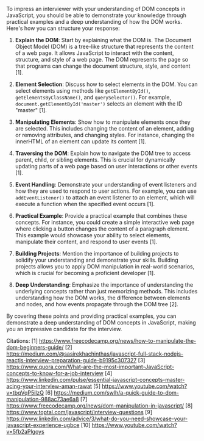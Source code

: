 To impress an interviewer with your understanding of DOM concepts in JavaScript, you should be able to demonstrate your knowledge through practical examples and a deep understanding of how the DOM works. Here's how you can structure your response:

1. **Explain the DOM**: Start by explaining what the DOM is. The Document Object Model (DOM) is a tree-like structure that represents the content of a web page. It allows JavaScript to interact with the content, structure, and style of a web page. The DOM represents the page so that programs can change the document structure, style, and content [1].

2. **Element Selection**: Discuss how to select elements in the DOM. You can select elements using methods like `getElementById()`, `getElementsByClassName()`, and `querySelector()`. For example, `document.getElementById('master')` selects an element with the ID "master" [1].

3. **Manipulating Elements**: Show how to manipulate elements once they are selected. This includes changing the content of an element, adding or removing attributes, and changing styles. For instance, changing the innerHTML of an element can update its content [1].

4. **Traversing the DOM**: Explain how to navigate the DOM tree to access parent, child, or sibling elements. This is crucial for dynamically updating parts of a web page based on user interactions or other events [1].

5. **Event Handling**: Demonstrate your understanding of event listeners and how they are used to respond to user actions. For example, you can use `addEventListener()` to attach an event listener to an element, which will execute a function when the specified event occurs [1].

6. **Practical Example**: Provide a practical example that combines these concepts. For instance, you could create a simple interactive web page where clicking a button changes the content of a paragraph element. This example would showcase your ability to select elements, manipulate their content, and respond to user events [1].

7. **Building Projects**: Mention the importance of building projects to solidify your understanding and demonstrate your skills. Building projects allows you to apply DOM manipulation in real-world scenarios, which is crucial for becoming a proficient developer [1].

8. **Deep Understanding**: Emphasize the importance of understanding the underlying concepts rather than just memorizing methods. This includes understanding how the DOM works, the difference between elements and nodes, and how events propagate through the DOM tree [2].

By covering these points and providing practical examples, you can demonstrate a deep understanding of DOM concepts in JavaScript, making you an impressive candidate for the interview.

Citations:
[1] https://www.freecodecamp.org/news/how-to-manipulate-the-dom-beginners-guide/
[2] https://medium.com/@sasirekhachinthas/javascript-full-stack-nodejs-reactjs-interview-preparation-guide-b9195c307327
[3] https://www.quora.com/What-are-the-most-important-JavaScript-concepts-to-know-for-a-job-interview
[4] https://www.linkedin.com/pulse/essential-javascript-concepts-master-acing-your-interview-aman-rawat
[5] https://www.youtube.com/watch?v=tbqVqP5ilzQ
[6] https://medium.com/swlh/a-quick-guide-to-dom-manipulation-988ac73ae6a8
[7] https://www.freecodecamp.org/news/dom-manipulation-in-javascript/
[8] https://www.toptal.com/javascript/interview-questions
[9] https://www.linkedin.com/advice/3/what-do-you-need-showcase-your-javascript-experience-ugbce
[10] https://www.youtube.com/watch?v=5fb2aPlgoys
